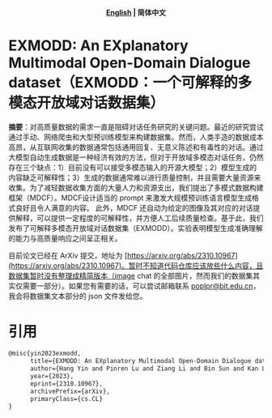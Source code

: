 <h4 align="center">
    <p>
        <a href="https://github.com/poplpr/EXMODD/blob/main/README.md">English</a> |
        <b>简体中文</b>
    </p>
</h4>

# EXMODD: An EXplanatory Multimodal Open-Domain Dialogue dataset（EXMODD：一个可解释的多模态开放域对话数据集）

**摘要**：对高质量数据的需求一直是阻碍对话任务研究的关键问题。最近的研究尝试通过手动、网络爬虫和大型预训练模型来构建数据集。然而，人类手造的数据成本高昂，从互联网收集的数据通常包括通用回复、无意义陈述和有毒性的对话。通过大模型自动生成数据是一种经济有效的方法，但对于开放域多模态对话任务，仍然存在三个缺点：1）目前没有可以接受多模态输入的开源大模型；2）模型生成的内容缺乏可解释性；3）生成的数据通常难以进行质量控制，并且需要大量资源来收集。为了减轻数据收集方面的大量人力和资源支出，我们提出了多模式数据构建框架（MDCF）。MDCF设计适当的 prompt 来激发大规模预训练语言模型生成格式良好且令人满意的内容。 此外，MDCF 还自动为给定的图像及其对应的对话提供解释，可以提供一定程度的可解释性，并方便人工后续质量检查。基于此，我们发布了可解释多模态开放域对话数据集（EXMODD）。实验表明模型生成准确理解的能力与高质量响应之间呈正相关。

目前论文已经在 ArXiv 提交，地址为 [https://arxiv.org/abs/2310.10967](https://arxiv.org/abs/2310.10967)。暂时不知道代码仓库应该放些什么内容，且数据集暂时没有整理成精简版本（image chat 的全部图片，然而我们的数据集其实仅需要一部分）。如果您有需要的话，可以尝试邮箱联系 poplpr@bit.edu.cn，我会将数据集文本部分的 json 文件发给您。

# 引用

```tex
@misc{yin2023exmodd,
      title={EXMODD: An EXplanatory Multimodal Open-Domain Dialogue dataset}, 
      author={Hang Yin and Pinren Lu and Ziang Li and Bin Sun and Kan Li},
      year={2023},
      eprint={2310.10967},
      archivePrefix={arXiv},
      primaryClass={cs.CL}
}
```

